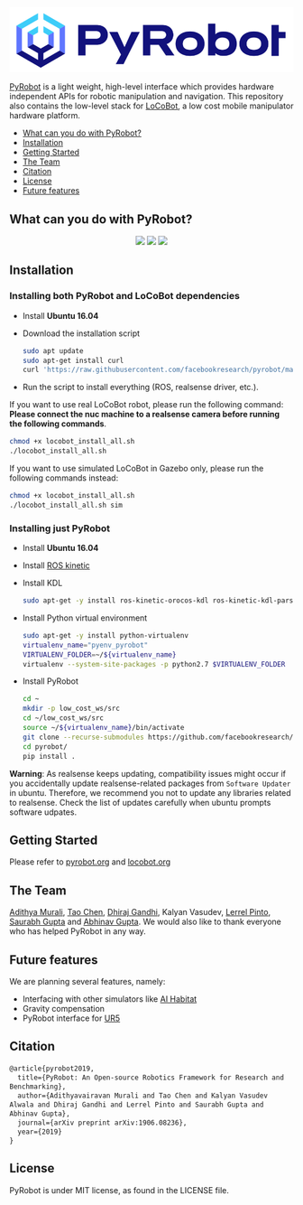 <a href="https://www.pyrobot.org/"><img class="doc_vid" src="docs/website/website/static/img/pyrobot.svg"></a>

[PyRobot](https://www.pyrobot.org/) is a light weight, high-level interface which provides hardware independent APIs for robotic manipulation and navigation. This repository also contains the low-level stack for [LoCoBot](http://locobot.org), a low cost mobile manipulator hardware platform.

- [What can you do with PyRobot?](#what-can-you-do-with-pyrobot)
- [Installation](#installation)
- [Getting Started](#getting-started)
- [The Team](#the-team)
- [Citation](#citation)
- [License](#license)
- [Future features](#Future-features)

## What can you do with PyRobot?

<p align="center">
    <img src="https://thumbs.gfycat.com/FickleSpeedyChimneyswift-size_restricted.gif", height="180">
    <img src="https://thumbs.gfycat.com/FinishedWeirdCockerspaniel-size_restricted.gif", height="180">
    <img src="https://thumbs.gfycat.com/WeightyLeadingGrub-size_restricted.gif", height="180">
</p>

## Installation

### Installing both PyRobot and LoCoBot dependencies

* Install **Ubuntu 16.04**

* Download the installation script
  ```bash
  sudo apt update
  sudo apt-get install curl
  curl 'https://raw.githubusercontent.com/facebookresearch/pyrobot/master/robots/LoCoBot/install/locobot_install_all.sh' > locobot_install_all.sh
  ```

* Run the script to install everything (ROS, realsense driver, etc.). 

If you want to use real LoCoBot robot, please run the following command:
**Please connect the nuc machine to a realsense camera before running the following commands**.
  ```bash
  chmod +x locobot_install_all.sh 
  ./locobot_install_all.sh
  ```

If you want to use simulated LoCoBot in Gazebo only, please run the following commands instead:
  ```bash
  chmod +x locobot_install_all.sh
  ./locobot_install_all.sh sim
  ```

### Installing just PyRobot

* Install **Ubuntu 16.04**

* Install [ROS kinetic](http://wiki.ros.org/kinetic/Installation/Ubuntu)

* Install KDL

  ```bash
  sudo apt-get -y install ros-kinetic-orocos-kdl ros-kinetic-kdl-parser-py ros-kinetic-python-orocos-kdl ros-kinetic-trac-ik
  ```

* Install Python virtual environment

  ```bash
  sudo apt-get -y install python-virtualenv
  virtualenv_name="pyenv_pyrobot"
  VIRTUALENV_FOLDER=~/${virtualenv_name}
  virtualenv --system-site-packages -p python2.7 $VIRTUALENV_FOLDER
  ```

* Install PyRobot

  ```bash
  cd ~
  mkdir -p low_cost_ws/src
  cd ~/low_cost_ws/src
  source ~/${virtualenv_name}/bin/activate
  git clone --recurse-submodules https://github.com/facebookresearch/pyrobot.git
  cd pyrobot/
  pip install .
  ```

**Warning**: As realsense keeps updating, compatibility issues might occur if you accidentally update
realsense-related packages from `Software Updater` in ubuntu. Therefore, we recommend you not to update
any libraries related to realsense. Check the list of updates carefully when ubuntu prompts software udpates.

## Getting Started
Please refer to [pyrobot.org](https://pyrobot.org/) and [locobot.org](http://locobot.org)

## The Team

[Adithya Murali](http://adithyamurali.com/), [Tao Chen](https://taochenshh.github.io), [Dhiraj Gandhi](http://www.cs.cmu.edu/~dgandhi/), Kalyan Vasudev, [Lerrel Pinto](http://www.cs.cmu.edu/~lerrelp/), [Saurabh Gupta](http://saurabhg.web.illinois.edu) and [Abhinav Gupta](http://www.cs.cmu.edu/~abhinavg/). We would also like to thank everyone who has helped PyRobot in any way.

## Future features

We are planning several features, namely:
* Interfacing with other simulators like [AI Habitat](https://aihabitat.org)
* Gravity compensation
* PyRobot interface for [UR5](https://www.universal-robots.com)

## Citation
```
@article{pyrobot2019,
  title={PyRobot: An Open-source Robotics Framework for Research and Benchmarking},
  author={Adithyavairavan Murali and Tao Chen and Kalyan Vasudev Alwala and Dhiraj Gandhi and Lerrel Pinto and Saurabh Gupta and Abhinav Gupta},
  journal={arXiv preprint arXiv:1906.08236},
  year={2019}
}
```
## License
PyRobot is under MIT license, as found in the LICENSE file.
